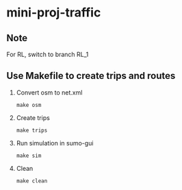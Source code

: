 # mini-proj-traffic

## Note

For RL, switch to branch RL_1

## Use Makefile to create trips and routes

1. Convert osm to net.xml

    ```shell
    make osm
    ```

2. Create trips

    ```shell
    make trips
    ```

3. Run simulation in sumo-gui

    ```shell
    make sim
    ```

4. Clean

    ```shell
    make clean
    ```
